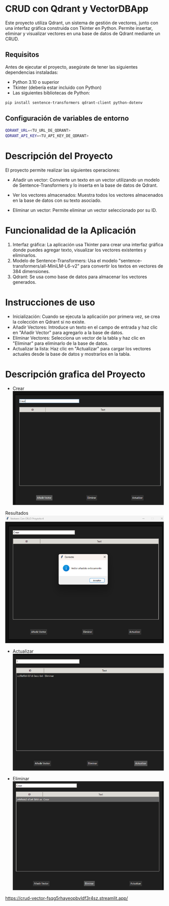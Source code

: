 # CRUD con Qdrant y VectorDBApp

Este proyecto utiliza Qdrant, un sistema de gestión de vectores, junto con una interfaz gráfica construida con Tkinter en Python. Permite insertar, eliminar y visualizar vectores en una base de datos de Qdrant mediante un CRUD.

## Requisitos

Antes de ejecutar el proyecto, asegúrate de tener las siguientes dependencias instaladas:

- Python 3.10 o superior
- Tkinter (debería estar incluido con Python)
- Las siguientes bibliotecas de Python:

```bash
pip install sentence-transformers qdrant-client python-dotenv
```

## Configuración de variables de entorno

```bash	
QDRANT_URL=<TU_URL_DE_QDRANT>
QDRANT_API_KEY=<TU_API_KEY_DE_QDRANT>
```

# Descripción del Proyecto

El proyecto permite realizar las siguientes operaciones:

* Añadir un vector: Convierte un texto en un vector utilizando un modelo de Sentence-Transformers y lo inserta en la base de datos de Qdrant.
* Ver los vectores almacenados: Muestra todos los vectores almacenados en la base de datos con su texto asociado.

* Eliminar un vector: Permite eliminar un vector seleccionado por su ID.

# Funcionalidad de la Aplicación

1. Interfaz gráfica: La aplicación usa Tkinter para crear una interfaz gráfica donde puedes agregar texto, visualizar los vectores existentes y eliminarlos.
2. Modelo de Sentence-Transformers: Usa el modelo "sentence-transformers/all-MiniLM-L6-v2" para convertir los textos en vectores de 384 dimensiones.
3. Qdrant: Se usa como base de datos para almacenar los vectores generados.

# Instrucciones de uso 

* Inicialización: Cuando se ejecuta la aplicación por primera vez, se crea la colección en Qdrant si no existe.
* Añadir Vectores: Introduce un texto en el campo de entrada y haz clic en "Añadir Vector" para agregarlo a la base de datos.
* Eliminar Vectores: Selecciona un vector de la tabla y haz clic en "Eliminar" para eliminarlo de la base de datos.
* Actualizar la lista: Haz clic en "Actualizar" para cargar los vectores actuales desde la base de datos y mostrarlos en la tabla.


# Descripción grafica del Proyecto

* Crear
![image](https://github.com/TakizawaXD/CRUD-Vector/blob/main/img/create.png?raw=true)

Resultados ![image](https://github.com/TakizawaXD/CRUD-Vector/blob/main/img/resultcreate.png?raw=true)


* Actualizar
![image](https://github.com/TakizawaXD/CRUD-Vector/blob/main/img/update.png?raw=true)

* Eliminar
![image](https://github.com/TakizawaXD/CRUD-Vector/blob/main/img/Borrar.png?raw=true)


https://crud-vector-fsqg5rhayeopbvldf3r4sz.streamlit.app/


